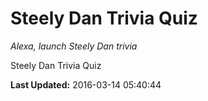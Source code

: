 # Steely Dan Trivia Quiz
*Alexa, launch Steely Dan trivia*

Steely Dan Trivia Quiz

**Last Updated:** 2016-03-14 05:40:44